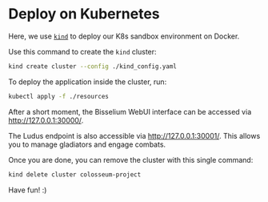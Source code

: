 # Deploy on Kubernetes

Here, we use [`kind`](https://kind.sigs.k8s.io/) to deploy our K8s sandbox environment on Docker.

Use this command to create the `kind` cluster:

```sh
kind create cluster --config ./kind_config.yaml
```

To deploy the application inside the cluster, run:

```sh
kubectl apply -f ./resources
```

After a short moment, the Bisselium WebUI interface can be accessed via <http://127.0.0.1:30000/>.

The Ludus endpoint is also accessible via <http://127.0.0.1:30001/>. This allows you to manage gladiators and engage combats.

Once you are done, you can remove the cluster with this single command:

```sh
kind delete cluster colosseum-project
```

Have fun! :)

